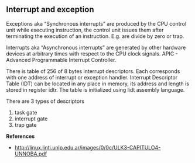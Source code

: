 ## Interrupt and exception


Exceptions aka “Synchronous interrupts” are produced by the CPU control unit while executing instruction, the control
unit issues them after terminating the execution of an instruction. E.g. are divide by zero or trap.

Interrupts aka “Asynchronous interrupts” are generated by other hardware devices at arbitrary times with respect to the
CPU clock signals. APIC - Advanced Programmable Interrupt Controller.

There is table of 256 of 8 bytes interrupt descriptors. Each corresponds with one address of interrupt or exception
handler. Interrupt Descriptor Table (IDT) can be located in any place in memory, its address and length is stored in register idtr. The table is initialized using lidt assembly language.

There are 3 types of descriptors

1. task gate
2. interrupt gate
3. trap gate

**References**

* http://linux.linti.unlp.edu.ar/images/0/0c/ULK3-CAPITULO4-UNNOBA.pdf

